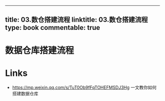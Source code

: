 
---
title: 03.数仓搭建流程
linktitle: 03.数仓搭建流程
type: book
commentable: true
---

# 数据仓库搭建流程

# Links

- https://mp.weixin.qq.com/s/TuT0Ob9fFqTOHEFMSDJ3Hg 一文教你如何搭建数据仓库
    